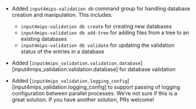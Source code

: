 - Added `input4mips-validation db` command group for handling database creation and manipulation.
  This includes:

  - `input4mips-validation db create` for creating new databases
  - `input4mips-validation db add-tree` for adding files from a tree to an existing databases
  - `input4mips-validation db validate` for updating the validation status of the entries in a database

- Added [`input4mips_validation.validation.database`][input4mips_validation.validation.database] for database validation

- Added [`input4mips_validation.logging_config`][input4mips_validation.logging_config]
  to support passing of logging configuration between parallel processes.
  We're not sure if this is a great solution.
  If you have another solution, PRs welcome!
